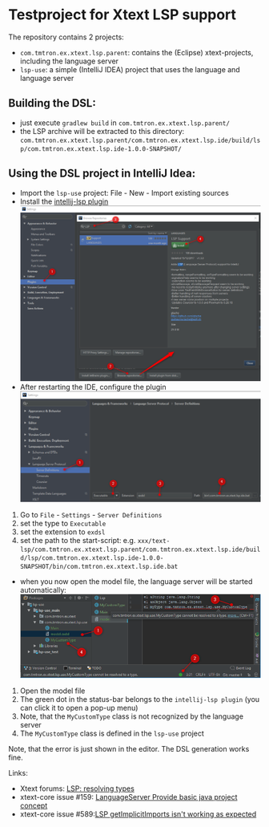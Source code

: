 # Testproject for Xtext LSP support

The repository contains 2 projects:

* `com.tmtron.ex.xtext.lsp.parent`: contains the (Eclipse) xtext-projects, including the language server
* `lsp-use`: a simple (IntelliJ IDEA) project that uses the language and language server

## Building the DSL: 

* just execute `gradlew build` in `com.tmtron.ex.xtext.lsp.parent/`
* the LSP archive will be extracted to this directory: 
`com.tmtron.ex.xtext.lsp.parent/com.tmtron.ex.xtext.lsp.ide/build/lsp/com.tmtron.ex.xtext.lsp.ide-1.0.0-SNAPSHOT/`

## Using the DSL project in IntelliJ Idea:

* Import the `lsp-use` project: File - New - Import existing sources 
* Install the [intellij-lsp plugin](https://github.com/gtache/intellij-lsp)
![Install Plugin](images/InstallIntellijLspPlugin.png)
* After restarting the IDE, configure the plugin
  ![Configure Plugin](images/ConfigureIntellijLspPlugin.png)
1. Go to `File` - `Settings` - `Server Definitions`
2. set the type to `Executable`
3. set the extension to `exdsl`
4. set the path to the start-script: e.g. `xxx/text-lsp/com.tmtron.ex.xtext.lsp.parent/com.tmtron.ex.xtext.lsp.ide/build/lsp/com.tmtron.ex.xtext.lsp.ide-1.0.0-SNAPSHOT/bin/com.tmtron.ex.xtext.lsp.ide.bat`
* when you now open the model file, the language server will be started automatically:
![Plugin ErrorMsg](images/LspEditor_Error.png)
1. Open the model file
2. The green dot in the status-bar belongs to the `intellij-lsp plugin` (you can click it to open a pop-up menu)
3. Note, that the `MyCustomType` class is not recognized by the language server
4. The `MyCustomType` class is defined in the `lsp-use` project

Note, that the error is just shown in the editor. The DSL generation works fine.


Links:

* Xtext forums: [LSP: resolving types](https://www.eclipse.org/forums/index.php/m/1780255/#msg_1780255)
* xtext-core issue #159: [LanguageServer Provide basic java project concept](https://github.com/eclipse/xtext-core/issues/159)
* xtext-core issue #589:[LSP getImplicitImports isn't working as expected](https://github.com/eclipse/xtext-core/issues/589)
